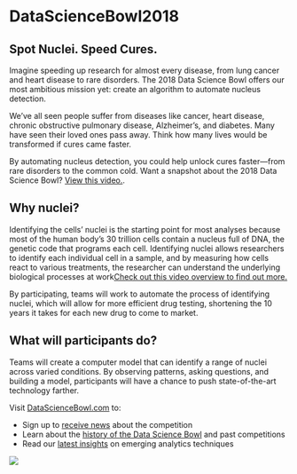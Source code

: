 # DataScienceBowl2018

## Spot Nuclei. Speed Cures.
Imagine speeding up research for almost every disease, from lung cancer and heart disease to rare disorders. The 2018 Data Science Bowl offers our most ambitious mission yet: create an algorithm to automate nucleus detection.

We’ve all seen people suffer from diseases like cancer, heart disease, chronic obstructive pulmonary disease, Alzheimer’s, and diabetes. Many have seen their loved ones pass away. Think how many lives would be transformed if cures came faster.

By automating nucleus detection, you could help unlock cures faster—from rare disorders to the common cold. Want a snapshot about the 2018 Data Science Bowl? [View this video.](https://www.youtube.com/watch?v=eHwkfhmJexs&feature=youtu.be).

## Why nuclei?
Identifying the cells’ nuclei is the starting point for most analyses because most of the human body’s 30 trillion cells contain a nucleus full of DNA, the genetic code that programs each cell. Identifying nuclei allows researchers to identify each individual cell in a sample, and by measuring how cells react to various treatments, the researcher can understand the underlying biological processes at work[Check out this video overview to find out more.](https://datasciencebowl.com/2018dsbtutorial/)

By participating, teams will work to automate the process of identifying nuclei, which will allow for more efficient drug testing, shortening the 10 years it takes for each new drug to come to market.

## What will participants do?
Teams will create a computer model that can identify a range of nuclei across varied conditions. By observing patterns, asking questions, and building a model, participants will have a chance to push state-of-the-art technology farther.

Visit [DataScienceBowl.com](www.datasciencebowl.com) to:
* Sign up to [receive news](https://datasciencebowl.com/contact/) about the competition
* Learn about the [history of the Data Science Bowl](https://datasciencebowl.com/competitions/) and past competitions
* Read our [latest insights](https://datasciencebowl.com/data-science-insights/) on emerging analytics techniques

![](https://storage.googleapis.com/kaggle-media/competitions/dsb-2018/dsb.jpg)
